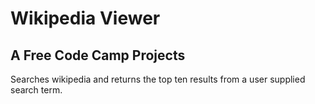 # Wikipedia Viewer
## A Free Code Camp Projects

Searches wikipedia and returns the top ten results from a user supplied search term.
